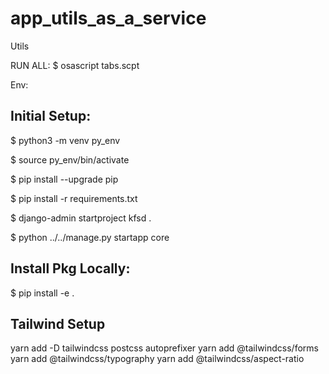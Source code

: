 # app_utils_as_a_service
Utils

RUN ALL:
$ osascript tabs.scpt


Env:

## Initial Setup:
$ python3 -m venv py_env

$ source py_env/bin/activate

$ pip install --upgrade pip

$ pip install -r requirements.txt

$ django-admin startproject kfsd .

$ python ../../manage.py startapp core

## Install Pkg Locally:

$ pip install -e .

## Tailwind Setup
yarn add -D tailwindcss postcss autoprefixer
yarn add @tailwindcss/forms
yarn add @tailwindcss/typography
yarn add @tailwindcss/aspect-ratio

